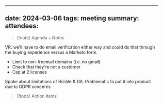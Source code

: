 
---
date: 2024-03-06
tags: meeting
summary: 
attendees: 
---

> [!note] Agenda + Notes

VR: we'll have to do email verification either way and could do that through the buying experience versus a Marketo form. 
- Limit to non-freemail domains (i.e. no gmail)
- Check that they're not a customer
- Cap at 2 licenses

Spoke about limitations of Bizible & GA. Problematic to put it into product due to GDPR concerns



> [!todo] Action Items

